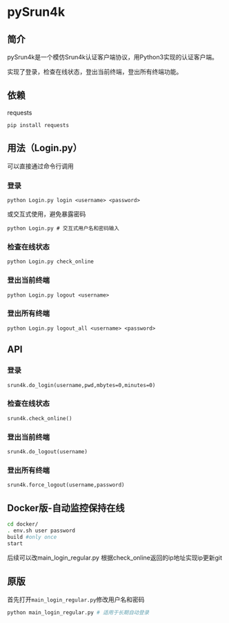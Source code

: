 # pySrun4k
## 简介
pySrun4k是一个模仿Srun4k认证客户端协议，用Python3实现的认证客户端。

实现了登录，检查在线状态，登出当前终端，登出所有终端功能。

## 依赖

requests

```pip install requests```

## 用法（Login.py）

可以直接通过命令行调用

### 登录
```python Login.py login <username> <password>```

或交互式使用，避免暴露密码

```python Login.py # 交互式用户名和密码输入```

### 检查在线状态
```python Login.py check_online```

### 登出当前终端
```python Login.py logout <username>```

### 登出所有终端
```python Login.py logout_all <username> <password>```

## API

### 登录

```srun4k.do_login(username,pwd,mbytes=0,minutes=0)```

### 检查在线状态

```srun4k.check_online()```

### 登出当前终端

```srun4k.do_logout(username)```

### 登出所有终端

```srun4k.force_logout(username,password)```


## Docker版-自动监控保持在线
```bash
cd docker/
. env.sh user password
build #only once
start
```
后续可以改main_login_regular.py 根据check_online返回的ip地址实现ip更新git

## 原版
首先打开`main_login_regular.py`修改用户名和密码
```python
python main_login_regular.py # 适用于长期自动登录
```
